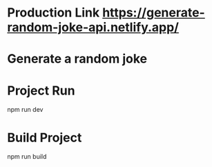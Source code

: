 # Production Link https://generate-random-joke-api.netlify.app/
# Generate a random joke

# Project Run

npm run dev

# Build Project

npm run build

